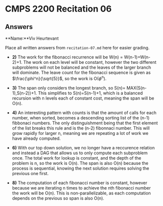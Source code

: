 # CMPS 2200 Recitation 06
## Answers

**Name:**Viv Heurtevant



Place all written answers from `recitation-07.md` here for easier grading.



- **2)** The work for the fibonacci recurrence will be W(n) = W(n-1)+W(n-2)+1. The work on each level will be constant, however the two different subproblems will not be balanced and the leaves of the larger branch will dominate. The leave count for the fibonacci sequence is given as $\frac{\phi^n}{\sqrt{5}}$, so the work is O($\phi^n$).

- **3)** The span only considers the longest branch, so S(n)= MAX(S(n-1),S(n-2))+1. This simplifies to S(n)=S(n-1)+1, which is a balanced recursion with n levels each of constant cost, meaning the span will be O(n).

- **4)** An interesting pattern with counts is that the amount of calls for each number, when sorted, becomes a descending sorting list of the (n-1) fibbonaci numbers. The only distinguishment being that the first element of the list breaks this rule and is the (n-2) fibonnaci number. This will grow rapidly for larger n, meaning we are repeating a lot of work we have already computed.

- **6)** With our top down solution, we no longer have a reccurence relation and instead a DAG that allows us to only compute each subproblem once. The total work for lookup is constant, and the depth of the problem is n, so the work is O(n). The span is also O(n) because the process is sequential, knowing the next solution requires solving the previous one first.

- **8)** The computation of each fibonacci number is constant, however because we are iterating n times to achieve the nth fibonacci number the work will be O(n). This is non-parallelizable, as each computation depends on the previous so span is also O(n).

